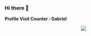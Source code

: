 ### Hi there 👋

<!--
**solidsnk86/solidsnk86** is a ✨ _special_ ✨ repository because its `README.md` (this file) appears on your GitHub profile.

Here are some ideas to get you started:

- 🔭 I’m currently working on ...
- 🌱 I’m currently learning ...
- 👯 I’m looking to collaborate on ...
- 🤔 I’m looking for help with ...
- 💬 Ask me about ...
- 📫 How to reach me: ...
- 😄 Pronouns: ...
- ⚡ Fun fact: ...
-->

<strong>Profile Visit Counter : Gabriel</strong></span></p>
<div style="display="flex;" align="center">
<p align="center"><img src="https://profile-counter.glitch.me/solidsnk86/count.svg" /></p></div>
